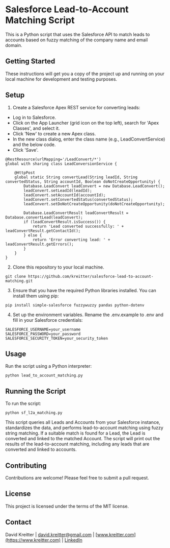 # Salesforce Lead-to-Account Matching Script

This is a Python script that uses the Salesforce API to match leads to accounts based on fuzzy matching of the company name and email domain.

## Getting Started

These instructions will get you a copy of the project up and running on your local machine for development and testing purposes.

## Setup

1. Create a Salesforce Apex REST service for converting leads:
  - Log in to Salesforce.
  - Click on the App Launcher (grid icon on the top left), search for 'Apex Classes', and select it.
  - Click 'New' to create a new Apex class.
  - In the new class dialog, enter the class name (e.g., LeadConvertService) and the below code.
  - Click 'Save'.

```
@RestResource(urlMapping='/LeadConvert/*')
global with sharing class LeadConversionService {

    @HttpPost
    global static String convertLead(String leadId, String convertedStatus, String accountId, Boolean doNotCreateOpportunity) {
        Database.LeadConvert leadConvert = new Database.LeadConvert();
        leadConvert.setLeadId(leadId);
        leadConvert.setAccountId(accountId);
        leadConvert.setConvertedStatus(convertedStatus);
        leadConvert.setDoNotCreateOpportunity(doNotCreateOpportunity);
        
        Database.LeadConvertResult leadConvertResult = Database.convertLead(leadConvert);
        if (leadConvertResult.isSuccess()) {
            return 'Lead converted successfully: ' + leadConvertResult.getContactId();
        } else {
            return 'Error converting lead: ' + leadConvertResult.getErrors();
        }
    }
}
```

2. Clone this repository to your local machine.

```
git clone https://github.com/kreitter/salesforce-lead-to-account-matching.git
```

3. Ensure that you have the required Python libraries installed. You can install them using pip:

```
pip install simple-salesforce fuzzywuzzy pandas python-dotenv
```

4. Set up the environment variables. Rename the .env.example to .env and fill in your Salesforce credentials:

```
SALESFORCE_USERNAME=your_username
SALESFORCE_PASSWORD=your_password
SALESFORCE_SECURITY_TOKEN=your_security_token
```

## Usage

Run the script using a Python interpreter:

```
python lead_to_account_matching.py
```

## Running the Script

To run the script:

```
python sf_l2a_matching.py
```

This script queries all Leads and Accounts from your Salesforce instance, standardizes the data, and performs lead-to-account matching using fuzzy string matching. If a suitable match is found for a Lead, the Lead is converted and linked to the matched Account. The script will print out the results of the lead-to-account matching, including any leads that are converted and linked to accounts.

## Contributing

Contributions are welcome! Please feel free to submit a pull request.

## License

This project is licensed under the terms of the MIT license.

## Contact

David Kreitter | david.kreitter@gmail.com | [www.kreitter.com](https://www.kreitter.com) | [LinkedIn](https://www.linkedin.com/in/dkreitter/)
